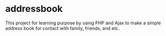 # addressbook

This project for learning purpose by using PHP and Ajax to make a simple address book for contact with family, friends, and etc.
